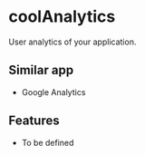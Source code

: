 # coolAnalytics 
User analytics of your application.

## Similar app
- Google Analytics

## Features
- To be defined
